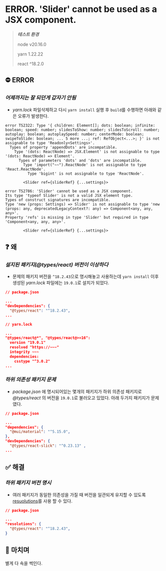 # ERROR. 'Slider' cannot be used as a JSX component.

> ***테스트 환경***
>
> node v20.16.0
> 
> yarn 1.22.22
> 
> react ^18.2.0
>

## ⛔ ERROR

### ***어제까지는 잘 되던게 갑자기 안됨***
- _yarn.lock_ 파일삭제하고 다시 `yarn install` 실행 후 `build`를 수행하면 아래와 같은 오류가 발생한다.

```Console
error TS2322: Type '{ children: Element[]; dots: boolean; infinite: boolean; speed: number; slidesToShow: number; slidesToScroll: number; autoplay: boolean; autoplaySpeed: number; centerMode: boolean; swipeToSlide: boolean; ... 5 more ...; ref: RefObject<...>; }' is not assignable to type 'Readonly<Settings>'.
  Types of property 'appendDots' are incompatible.
    Type '(dots: ReactNode) => JSX.Element' is not assignable to type '(dots: ReactNode) => Element'.
      Types of parameters 'dots' and 'dots' are incompatible.
        Type 'import("~~").ReactNode' is not assignable to type 'React.ReactNode'.
          Type 'bigint' is not assignable to type 'ReactNode'.

        <Slider ref={sliderRef} {...settings}>
```

```Console
error TS2786: 'Slider' cannot be used as a JSX component.
Its type 'typeof Slider' is not a valid JSX element type.
Types of construct signatures are incompatible.
Type 'new (props: Settings) => Slider' is not assignable to type 'new (props: any, deprecatedLegacyContext?: any) => Component<any, any, any>'.
Property 'refs' is missing in type 'Slider' but required in type 'Component<any, any, any>'.

        <Slider ref={sliderRef} {...settings}>
```

## ❓ 왜

### ***설지된 패키지(@types/react) 버전이 이상하다***
- 문제의 패키지 버전을 `^18.2.43`으로 명시해놓고 사용하는데 `yarn install` 이후 생성된 _yarn.lock_ 파일에는 `19.0.1`로 설치가 되었다.

```JSON
// package.json

...
"devDependencies": {
  "@types/react": "^18.2.43",
...
```

```JSON
// yarn.lock

...
"@types/react@*", "@types/react@>=16":
  version "19.0.1"
  resolved "https://~~~"
  integrity ~~~
  dependencies:
    csstype "^3.0.2"
...
```

### ***하위 의존성 패키지 문제***
- _package.json_ 에 명시되어있는 몇개의 패키지가 하위 의존성 패키지로 _@types/react_ 의 버전을 `19.0.1`로 불러오고 있었다. 아래 두가지 패키지가 문제였다.

```JSON
// package.json

...
"dependencies": {
  "@mui/material": "^5.15.0",        
},
"devDependencies": {
  "@types/react-slick": "^0.23.13" ,
...
```

## ✅ 해결

### ***하위 패키지 버전 명시***
- 여러 패키지가 동일한 의존성을 가질 때 버전을 일관되게 유지할 수 있도록 [resuolutions](https://classic.yarnpkg.com/lang/en/docs/selective-version-resolutions/)를 사용 할 수 있다.

```JSON
// package.json

...
"resolutions": {
  "@types/react": "^18.2.43",
}
```

## 👋 마치며
별게 다 속을 썩인다.

